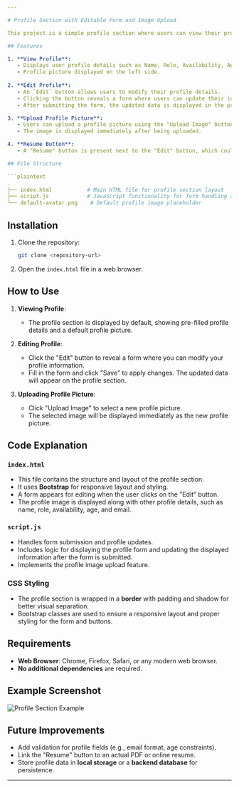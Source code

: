 ```yaml
---

# Profile Section with Editable Form and Image Upload

This project is a simple profile section where users can view their profile information, edit it via a form, and upload a profile picture. The design is built using **HTML**, **CSS**, **JavaScript**, and **Bootstrap 4.5.2**. The user can edit various fields like name, email, role, availability, age, location, and years of experience, which are displayed in the profile section. A profile picture can also be uploaded.

## Features

1. **View Profile**:
   - Displays user profile details such as Name, Role, Availability, Age, Location, Years of Experience, and Email.
   - Profile picture displayed on the left side.
   
2. **Edit Profile**:
   - An `Edit` button allows users to modify their profile details.
   - Clicking the button reveals a form where users can update their information.
   - After submitting the form, the updated data is displayed in the profile section.

3. **Upload Profile Picture**:
   - Users can upload a profile picture using the "Upload Image" button.
   - The image is displayed immediately after being uploaded.

4. **Resume Button**:
   - A "Resume" button is present next to the "Edit" button, which could be linked to a user's resume in the future.

## File Structure

```plaintext
.
├── index.html           # Main HTML file for profile section layout
├── script.js            # JavaScript functionality for form handling and image upload
└── default-avatar.png    # Default profile image placeholder
```

## Installation

1. Clone the repository:
   ```bash
   git clone <repository-url>
   ```
2. Open the `index.html` file in a web browser.

## How to Use

1. **Viewing Profile**: 
   - The profile section is displayed by default, showing pre-filled profile details and a default profile picture.
   
2. **Editing Profile**: 
   - Click the "Edit" button to reveal a form where you can modify your profile information.
   - Fill in the form and click "Save" to apply changes. The updated data will appear on the profile section.

3. **Uploading Profile Picture**:
   - Click "Upload Image" to select a new profile picture.
   - The selected image will be displayed immediately as the new profile picture.

## Code Explanation

### `index.html`

- This file contains the structure and layout of the profile section.
- It uses **Bootstrap** for responsive layout and styling.
- A form appears for editing when the user clicks on the "Edit" button.
- The profile image is displayed along with other profile details, such as name, role, availability, age, and email.

### `script.js`

- Handles form submission and profile updates.
- Includes logic for displaying the profile form and updating the displayed information after the form is submitted.
- Implements the profile image upload feature.

### CSS Styling

- The profile section is wrapped in a **border** with padding and shadow for better visual separation.
- Bootstrap classes are used to ensure a responsive layout and proper styling for the form and buttons.

## Requirements

- **Web Browser**: Chrome, Firefox, Safari, or any modern web browser.
- **No additional dependencies** are required.

## Example Screenshot

![Profile Section Example](fajar.jpg)

## Future Improvements

- Add validation for profile fields (e.g., email format, age constraints).
- Link the "Resume" button to an actual PDF or online resume.
- Store profile data in **local storage** or a **backend database** for persistence.

---
```

